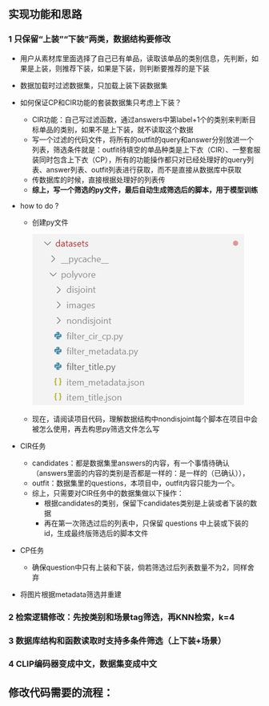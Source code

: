 ## 实现功能和思路

### 1 只保留“上装”“下装”两类，数据结构要修改

- 用户从素材库里面选择了自己已有单品，读取该单品的类别信息，先判断，如果是上装，则推荐下装，如果是下装，则判断要推荐的是下装
- 数据加载时过滤数据集，只加载上装下装数据集
- 如何保证CP和CIR功能的套装数据集只考虑上下装？

  - CIR功能：自己写过滤函数，通过answers中第label+1个的类别来判断目标单品的类别，如果不是上下装，就不读取这个数据
  - 写一个过滤的代码文件，将所有的outfit的query和answer分别放进一个列表，筛选条件就是：outfit待填空的单品种类是上下衣（CIR）、一整套服装同时包含上下衣（CP），所有的功能操作都只对已经处理好的query列表、answer列表、outfit列表进行获取，而不是直接从数据库中获取
  - 传数据库的时候，直接根据处理好的列表传
  - **综上，写一个筛选的py文件，最后自动生成筛选后的脚本，用于模型训练**
- how to do ?

  - 创建py文件

    ![1752153892837](image/实现思路/1752153892837.png)
  - 现在，请阅读项目代码，理解数据结构中nondisjoint每个脚本在项目中会被怎么使用，再去构思py筛选文件怎么写
- CIR任务

  - candidates：都是数据集里answers的内容，有一个事情待确认（answers里面的内容的类别是否都是一样的：是一样的（已确认）），
  - outfit：数据集里的questions，本项目中，outfit内容只能为一个。
  - 综上，只需要对CIR任务中的数据集做以下操作：
    - 根据candidates的类别，保留下candidates类别是上装或者下装的数据
    - 再在第一次筛选过后的列表中，只保留 questions 中上装或下装的id，生成最终版筛选后的脚本文件
- CP任务

  - 确保question中只有上装和下装，倘若筛选过后列表数量不为2，同样舍弃
- 将图片根据metadata筛选并重建

### 2 检索逻辑修改：先按类别和场景tag筛选，再KNN检索，k=4

### 3 数据库结构和函数读取时支持多条件筛选（上下装+场景）

### 4 CLIP编码器变成中文，数据集变成中文

## 修改代码需要的流程：
